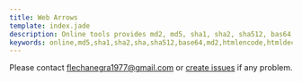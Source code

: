 ```yaml
---
title: Web Arrows
template: index.jade
description: Online tools provides md2, md5, sha1, sha2, sha512, bas64, html encode / decode functions
keywords: online,md5,sha1,sha2,sha,sha512,base64,md2,htmlencode,htmldecode
---
```

Please contact [flechanegra1977@gmail.com](mailto:flechanegra1977@gmail.com) or [create issues](https://github.com/flechanegra/web-arrows/issues) if any problem.

